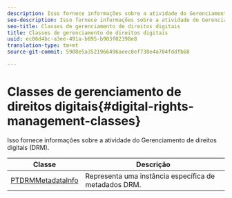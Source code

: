 ```yaml
---
description: Isso fornece informações sobre a atividade do Gerenciamento de direitos digitais (DRM).
seo-description: Isso fornece informações sobre a atividade do Gerenciamento de direitos digitais (DRM).
seo-title: Classes de gerenciamento de direitos digitais
title: Classes de gerenciamento de direitos digitais
uuid: ec06d4bc-a3ee-491a-b895-b903f02398e8
translation-type: tm+mt
source-git-commit: 5908e5a3521966496aeec0ef730e4a704fddfb68

---
```



# Classes de gerenciamento de direitos digitais{#digital-rights-management-classes}

Isso fornece informações sobre a atividade do Gerenciamento de direitos digitais (DRM).

| **Classe** | **Descrição** |
|---|---|
| [PTDRMMetadataInfo](https://help.adobe.com/en_US/primetime/api/psdk/appledoc/Classes/PTDRMMetadataInfo.html) | Representa uma instância específica de metadados DRM. |